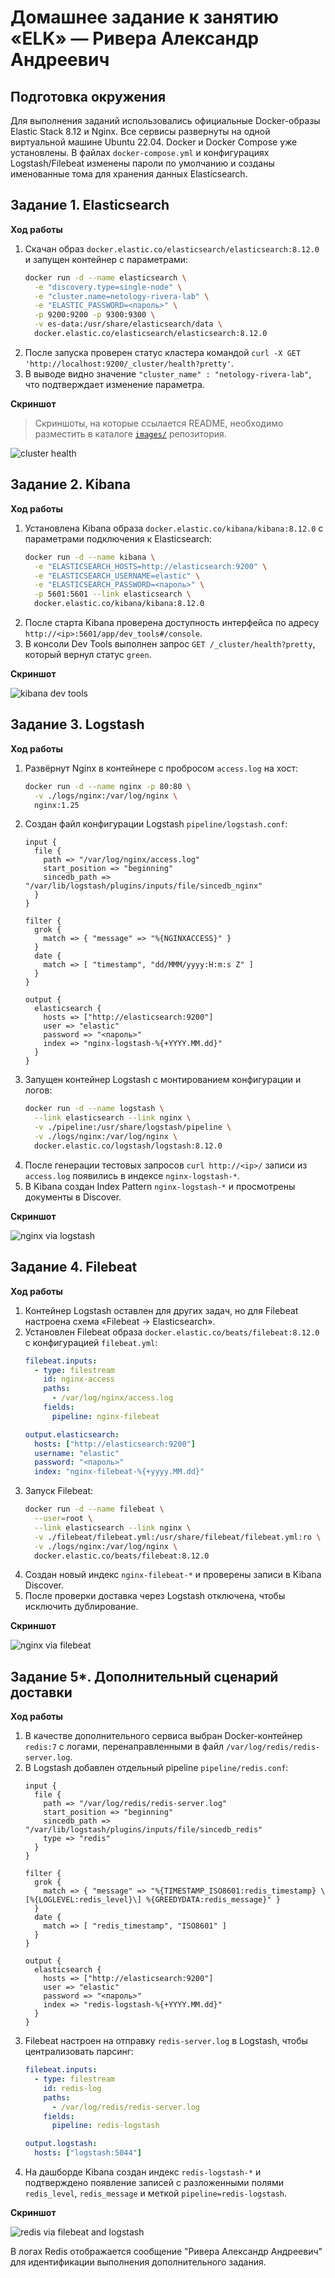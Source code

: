 # Домашнее задание к занятию «ELK» — Ривера Александр Андреевич

## Подготовка окружения

Для выполнения заданий использовались официальные Docker-образы Elastic Stack 8.12 и Nginx. Все сервисы развернуты на одной виртуальной машине Ubuntu 22.04. Docker и Docker Compose уже установлены. В файлах `docker-compose.yml` и конфигурациях Logstash/Filebeat изменены пароли по умолчанию и созданы именованные тома для хранения данных Elasticsearch.

## Задание 1. Elasticsearch

**Ход работы**

1. Скачан образ `docker.elastic.co/elasticsearch/elasticsearch:8.12.0` и запущен контейнер с параметрами:
   ```bash
   docker run -d --name elasticsearch \
     -e "discovery.type=single-node" \
     -e "cluster.name=netology-rivera-lab" \
     -e "ELASTIC_PASSWORD=<пароль>" \
     -p 9200:9200 -p 9300:9300 \
     -v es-data:/usr/share/elasticsearch/data \
     docker.elastic.co/elasticsearch/elasticsearch:8.12.0
   ```
2. После запуска проверен статус кластера командой `curl -X GET 'http://localhost:9200/_cluster/health?pretty'`.
3. В выводе видно значение `"cluster_name" : "netology-rivera-lab"`, что подтверждает изменение параметра.

**Скриншот**

> Скриншоты, на которые ссылается README, необходимо разместить в каталоге [`images/`](images/README.md) репозитория.

![cluster health](images/task1-cluster-health.png)

## Задание 2. Kibana

**Ход работы**

1. Установлена Kibana образа `docker.elastic.co/kibana/kibana:8.12.0` с параметрами подключения к Elasticsearch:
   ```bash
   docker run -d --name kibana \
     -e "ELASTICSEARCH_HOSTS=http://elasticsearch:9200" \
     -e "ELASTICSEARCH_USERNAME=elastic" \
     -e "ELASTICSEARCH_PASSWORD=<пароль>" \
     -p 5601:5601 --link elasticsearch \
     docker.elastic.co/kibana/kibana:8.12.0
   ```
2. После старта Kibana проверена доступность интерфейса по адресу `http://<ip>:5601/app/dev_tools#/console`.
3. В консоли Dev Tools выполнен запрос `GET /_cluster/health?pretty`, который вернул статус `green`.

**Скриншот**

![kibana dev tools](images/task2-kibana-console.png)

## Задание 3. Logstash

**Ход работы**

1. Развёрнут Nginx в контейнере с пробросом `access.log` на хост:
   ```bash
   docker run -d --name nginx -p 80:80 \
     -v ./logs/nginx:/var/log/nginx \
     nginx:1.25
   ```
2. Создан файл конфигурации Logstash `pipeline/logstash.conf`:
   ```
   input {
     file {
       path => "/var/log/nginx/access.log"
       start_position => "beginning"
       sincedb_path => "/var/lib/logstash/plugins/inputs/file/sincedb_nginx"
     }
   }

   filter {
     grok {
       match => { "message" => "%{NGINXACCESS}" }
     }
     date {
       match => [ "timestamp", "dd/MMM/yyyy:H:m:s Z" ]
     }
   }

   output {
     elasticsearch {
       hosts => ["http://elasticsearch:9200"]
       user => "elastic"
       password => "<пароль>"
       index => "nginx-logstash-%{+YYYY.MM.dd}"
     }
   }
   ```
3. Запущен контейнер Logstash с монтированием конфигурации и логов:
   ```bash
   docker run -d --name logstash \
     --link elasticsearch --link nginx \
     -v ./pipeline:/usr/share/logstash/pipeline \
     -v ./logs/nginx:/var/log/nginx \
     docker.elastic.co/logstash/logstash:8.12.0
   ```
4. После генерации тестовых запросов `curl http://<ip>/` записи из `access.log` появились в индексе `nginx-logstash-*`.
5. В Kibana создан Index Pattern `nginx-logstash-*` и просмотрены документы в Discover.

**Скриншот**

![nginx via logstash](images/task3-kibana-logstash.png)

## Задание 4. Filebeat

**Ход работы**

1. Контейнер Logstash оставлен для других задач, но для Filebeat настроена схема «Filebeat → Elasticsearch».
2. Установлен Filebeat образа `docker.elastic.co/beats/filebeat:8.12.0` с конфигурацией `filebeat.yml`:
   ```yaml
   filebeat.inputs:
     - type: filestream
       id: nginx-access
       paths:
         - /var/log/nginx/access.log
       fields:
         pipeline: nginx-filebeat

   output.elasticsearch:
     hosts: ["http://elasticsearch:9200"]
     username: "elastic"
     password: "<пароль>"
     index: "nginx-filebeat-%{+yyyy.MM.dd}"
   ```
3. Запуск Filebeat:
   ```bash
   docker run -d --name filebeat \
     --user=root \
     --link elasticsearch --link nginx \
     -v ./filebeat/filebeat.yml:/usr/share/filebeat/filebeat.yml:ro \
     -v ./logs/nginx:/var/log/nginx \
     docker.elastic.co/beats/filebeat:8.12.0
   ```
4. Создан новый индекс `nginx-filebeat-*` и проверены записи в Kibana Discover.
5. После проверки доставка через Logstash отключена, чтобы исключить дублирование.

**Скриншот**

![nginx via filebeat](images/task4-kibana-filebeat.png)

## Задание 5*. Дополнительный сценарий доставки

**Ход работы**

1. В качестве дополнительного сервиса выбран Docker-контейнер `redis:7` с логами, перенаправленными в файл `/var/log/redis/redis-server.log`.
2. В Logstash добавлен отдельный pipeline `pipeline/redis.conf`:
   ```
   input {
     file {
       path => "/var/log/redis/redis-server.log"
       start_position => "beginning"
       sincedb_path => "/var/lib/logstash/plugins/inputs/file/sincedb_redis"
       type => "redis"
     }
   }

   filter {
     grok {
       match => { "message" => "%{TIMESTAMP_ISO8601:redis_timestamp} \[%{LOGLEVEL:redis_level}\] %{GREEDYDATA:redis_message}" }
     }
     date {
       match => [ "redis_timestamp", "ISO8601" ]
     }
   }

   output {
     elasticsearch {
       hosts => ["http://elasticsearch:9200"]
       user => "elastic"
       password => "<пароль>"
       index => "redis-logstash-%{+YYYY.MM.dd}"
     }
   }
   ```
3. Filebeat настроен на отправку `redis-server.log` в Logstash, чтобы централизовать парсинг:
   ```yaml
   filebeat.inputs:
     - type: filestream
       id: redis-log
       paths:
         - /var/log/redis/redis-server.log
       fields:
         pipeline: redis-logstash

   output.logstash:
     hosts: ["logstash:5044"]
   ```
4. На дашборде Kibana создан индекс `redis-logstash-*` и подтверждено появление записей с разложенными полями `redis_level`, `redis_message` и меткой `pipeline=redis-logstash`.

**Скриншот**

![redis via filebeat and logstash](images/task5-kibana-redis.png)

В логах Redis отображается сообщение "Ривера Александр Андреевич" для идентификации выполнения дополнительного задания.
